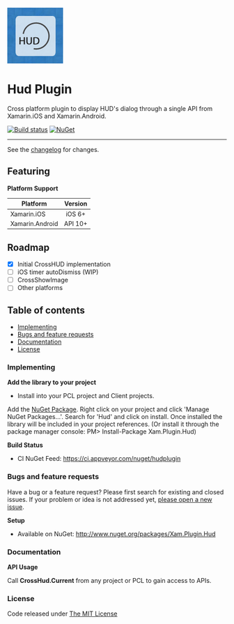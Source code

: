 ![logo](https://raw.githubusercontent.com/ennerperez/hudplugin/master/src/.editoricon.png)

# Hud Plugin

Cross platform plugin to display HUD's dialog through a single API from Xamarin.iOS and Xamarin.Android.

[![Build status](https://ci.appveyor.com/api/projects/status/wjtnc7oeo14f162l?svg=true)](https://ci.appveyor.com/project/ennerperez/hudplugin)
[![NuGet](https://img.shields.io/nuget/v/Xam.Plugin.Hud.svg?label=NuGet)](https://www.nuget.org/packages/Xam.Plugin.Hud/)

---------------------------------------

See the [changelog](CHANGELOG.md) for changes.

## Featuring

**Platform Support**

|Platform|Version|
| ------------------- | :------------------: |
|Xamarin.iOS|iOS 6+|
|Xamarin.Android|API 10+|

## Roadmap
- [x] Initial CrossHUD implementation
- [ ] iOS timer autoDismiss (WIP)
- [ ] CrossShowImage
- [ ] Other platforms

## Table of contents

* [Implementing](#implementing)
* [Bugs and feature requests](#bugs-and-feature-requests)
* [Documentation](#documentation)
* [License](#license)

### Implementing

**Add the library to your project**
* Install into your PCL project and Client projects.
 
Add the [NuGet Package](https://www.nuget.org/packages/Xam.Plugin.Hud/). Right click on your project and click 'Manage NuGet Packages...'. Search for 'Hud' and click on install. Once installed the library will be included in your project references. (Or install it through the package manager console: PM> Install-Package Xam.Plugin.Hud)

**Build Status**
* CI NuGet Feed: https://ci.appveyor.com/nuget/hudplugin

### Bugs and feature requests

Have a bug or a feature request? Please first search for existing and closed issues. If your problem or idea is not addressed yet, [please open a new issue](https://github.com/ennerperez/hudplugin/issues/new).

**Setup**
* Available on NuGet: http://www.nuget.org/packages/Xam.Plugin.Hud 

### Documentation

**API Usage**

Call **CrossHud.Current** from any project or PCL to gain access to APIs.

### License

Code released under [The MIT License](LICENSE)
